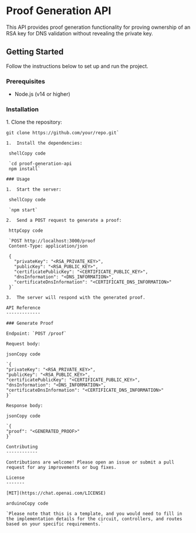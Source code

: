 # Proof Generation API

This API provides proof generation functionality for proving ownership of an RSA key for DNS validation without revealing the private key.

## Getting Started

Follow the instructions below to set up and run the project.

### Prerequisites

- Node.js (v14 or higher)

### Installation

1\. Clone the repository:

   ```shell
   git clone https://github.com/your/repo.git`

1.  Install the dependencies:

    shellCopy code

    `cd proof-generation-api
    npm install`

### Usage

1.  Start the server:

    shellCopy code

    `npm start`

2.  Send a POST request to generate a proof:

    httpCopy code

    `POST http://localhost:3000/proof
    Content-Type: application/json

    {
      "privateKey": "<RSA_PRIVATE_KEY>",
      "publicKey": "<RSA_PUBLIC_KEY>",
      "certificatePublicKey": "<CERTIFICATE_PUBLIC_KEY>",
      "dnsInformation": "<DNS_INFORMATION>",
      "certificateDnsInformation": "<CERTIFICATE_DNS_INFORMATION>"
    }`

3.  The server will respond with the generated proof.

API Reference
-------------

### Generate Proof

Endpoint: `POST /proof`

Request body:

jsonCopy code

`{
  "privateKey": "<RSA_PRIVATE_KEY>",
  "publicKey": "<RSA_PUBLIC_KEY>",
  "certificatePublicKey": "<CERTIFICATE_PUBLIC_KEY>",
  "dnsInformation": "<DNS_INFORMATION>",
  "certificateDnsInformation": "<CERTIFICATE_DNS_INFORMATION>"
}`

Response body:

jsonCopy code

`{
  "proof": "<GENERATED_PROOF>"
}`

Contributing
------------

Contributions are welcome! Please open an issue or submit a pull request for any improvements or bug fixes.

License
-------

[MIT](https://chat.openai.com/LICENSE)

arduinoCopy code

 `Please note that this is a template, and you would need to fill in the implementation details for the circuit, controllers, and routes based on your specific requirements.`
